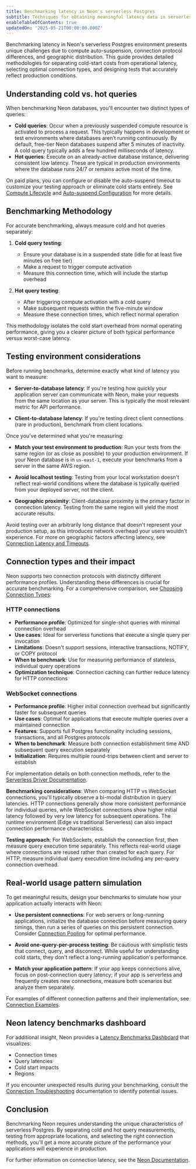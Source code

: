 ```yaml
---
title: Benchmarking latency in Neon's serverless Postgres
subtitle: Techniques for obtaining meaningful latency data in serverless database environments
enableTableOfContents: true
updatedOn: '2025-05-21T00:00:00.000Z'
---
```


Benchmarking latency in Neon's serverless Postgres environment presents unique challenges due to compute auto-suspension, connection protocol differences, and geographic distribution. This guide provides detailed methodologies for separating cold-start costs from operational latency, selecting optimal connection types, and designing tests that accurately reflect production conditions.

## Understanding cold vs. hot queries

When benchmarking Neon databases, you'll encounter two distinct types of queries:

- **Cold queries**: Occur when a previously suspended compute resource is activated to process a request. This typically happens in development or test environments where databases aren’t running continuously. By default, free-tier Neon databases suspend after 5 minutes of inactivity. A cold query typically adds a few hundred milliseconds of latency.
- **Hot queries**: Execute on an already-active database instance, delivering consistent low latency. These are typical in production environments where the database runs 24/7 or remains active most of the time.

On paid plans, you can configure or disable the auto-suspend timeout to customize your testing approach or eliminate cold starts entirely. See [Compute Lifecycle](/docs/introduction/compute-lifecycle) and [Auto-suspend Configuration](/docs/introduction/auto-suspend) for more details.

## Benchmarking Methodology

For accurate benchmarking, always measure cold and hot queries separately:

1. **Cold query testing**:

   - Ensure your database is in a suspended state (idle for at least five minutes on free tier)
   - Make a request to trigger compute activation
   - Measure this connection time, which will include the startup overhead

2. **Hot query testing**:
   - After triggering compute activation with a cold query
   - Make subsequent requests within the five-minute window
   - Measure these connection times, which reflect normal operation

This methodology isolates the cold start overhead from normal operating performance, giving you a clearer picture of both typical performance versus worst-case latency.

## Testing environment considerations

Before running benchmarks, determine exactly what kind of latency you want to measure:

- **Server-to-database latency**: If you're testing how quickly your application server can communicate with Neon, make your requests from the same location as your server. This is typically the most relevant metric for API performance.

- **Client-to-database latency**: If you're testing direct client connections (rare in production), benchmark from client locations.

Once you've determined what you're measuring:

- **Match your test environment to production**: Run your tests from the same region (or as close as possible) to your production environment. If your Neon database is in `us-east-1`, execute your benchmarks from a server in the same AWS region.

- **Avoid localhost testing**: Testing from your local workstation doesn't reflect real-world conditions where the database is typically queried from your deployed server, not the client.

- **Geographic proximity**: Client-database proximity is the primary factor in connection latency. Testing from the same region will yield the most accurate results.

Avoid testing over an arbitrarily long distance that doesn't represent your production setup, as this introduces network overhead your users wouldn't experience. For more on geographic factors affecting latency, see [Connection Latency and Timeouts](/docs/connect/connection-latency).

## Connection types and their impact

Neon supports two connection protocols with distinctly different performance profiles. Understanding these differences is crucial for accurate benchmarking. For a comprehensive comparison, see [Choosing Connection Types](/docs/connect/choose-connection):

### HTTP connections

- **Performance profile**: Optimized for single-shot queries with minimal connection overhead
- **Use cases**: Ideal for serverless functions that execute a single query per invocation
- **Limitations**: Doesn't support sessions, interactive transactions, NOTIFY, or COPY protocol
- **When to benchmark**: Use for measuring performance of stateless, individual query operations
- **Optimization technique**: Connection caching can further reduce latency for HTTP connections

### WebSocket connections

- **Performance profile**: Higher initial connection overhead but significantly faster for subsequent queries
- **Use cases**: Optimal for applications that execute multiple queries over a maintained connection
- **Features**: Supports full Postgres functionality including sessions, transactions, and all Postgres protocols
- **When to benchmark**: Measure both connection establishment time AND subsequent query execution separately
- **Initialization**: Requires multiple round-trips between client and server to establish

For implementation details on both connection methods, refer to the [Serverless Driver Documentation](/docs/serverless/serverless-driver).

**Benchmarking considerations**: When comparing HTTP vs WebSocket connections, you'll typically observe a bi-modal distribution in query latencies. HTTP connections generally show more consistent performance for individual queries, while WebSocket connections show higher initial latency followed by very low latency for subsequent operations. The runtime environment (Edge vs traditional Serverless) can also impact connection performance characteristics.

**Testing approach**: For WebSockets, establish the connection first, then measure query execution time separately. This reflects real-world usage where connections are reused rather than created for each query. For HTTP, measure individual query execution time including any per-query connection overhead.

## Real-world usage pattern simulation

To get meaningful results, design your benchmarks to simulate how your application actually interacts with Neon:

- **Use persistent connections**: For web servers or long-running applications, initialize the database connection before measuring query timings, then run a series of queries on this persistent connection. Consider [Connection Pooling](/docs/connect/connection-pooling) for optimal performance.

- **Avoid one-query-per-process testing**: Be cautious with simplistic tests that connect, query, and disconnect. While useful for understanding cold starts, they don't reflect a long-running application's performance.

- **Match your application pattern**: If your app keeps connections alive, focus on post-connection query latency; if your app is serverless and frequently creates new connections, measure both scenarios but analyze them separately.

For examples of different connection patterns and their implementation, see [Connection Examples](/docs/connect/connection-examples).

## Neon latency benchmarks dashboard

For additional insight, Neon provides a [Latency Benchmarks Dashboard](https://latency-benchmarks-dashboard.vercel.app) that visualizes:

- Connection times
- Query latencies
- Cold start impacts
- Regions

If you encounter unexpected results during your benchmarking, consult the [Connection Troubleshooting](/docs/connect/connection-troubleshooting) documentation to identify potential issues.

## Conclusion

Benchmarking Neon requires understanding the unique characteristics of serverless Postgres. By separating cold and hot query measurements, testing from appropriate locations, and selecting the right connection methods, you'll get a more accurate picture of the performance your applications will experience in production.

For further information on connection latency, see the [Neon Documentation](/docs/connect/connection-latency).
